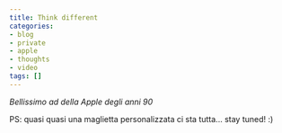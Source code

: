 ```yaml
---
title: Think different
categories:
- blog
- private
- apple
- thoughts
- video
tags: []
---
```

_Bellissimo ad della Apple degli anni 90_

PS: quasi quasi una maglietta personalizzata ci sta tutta... stay tuned! :)

